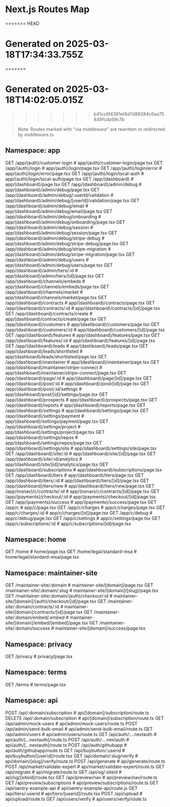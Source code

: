 # Next.js Routes Map
<<<<<<< HEAD
# Generated on 2025-03-18T17:34:33.755Z
=======
# Generated on 2025-03-18T14:02:05.015Z
>>>>>>> b41cc6f4391ef4d7d89284c6aa75849fcda59c7b

> Note: Routes marked with "via middleware" are rewritten or redirected by middleware.ts

## Namespace: app

GET     /app/(auth)/customer-login               # app/(auth)/customer-login/page.tsx
GET     /app/(auth)/login                        # app/(auth)/login/page.tsx
GET     /app/(auth)/login/error                  # app/(auth)/login/error/page.tsx
GET     /app/(auth)/login/local-auth             # app/(auth)/login/local-auth/page.tsx
GET     /app/(dashboard)                         # app/(dashboard)/page.tsx
GET     /app/(dashboard)/admin/debug             # app/(dashboard)/admin/debug/page.tsx
GET     /app/(dashboard)/admin/debug/:userId/validation # app/(dashboard)/admin/debug/[userId]/validation/page.tsx
GET     /app/(dashboard)/admin/debug/email       # app/(dashboard)/admin/debug/email/page.tsx
GET     /app/(dashboard)/admin/debug/onboarding  # app/(dashboard)/admin/debug/onboarding/page.tsx
GET     /app/(dashboard)/admin/debug/session     # app/(dashboard)/admin/debug/session/page.tsx
GET     /app/(dashboard)/admin/debug/stripe-debug # app/(dashboard)/admin/debug/stripe-debug/page.tsx
GET     /app/(dashboard)/admin/debug/stripe-migration # app/(dashboard)/admin/debug/stripe-migration/page.tsx
GET     /app/(dashboard)/admin/debug/users       # app/(dashboard)/admin/debug/users/page.tsx
GET     /app/(dashboard)/admin/tiers/:id         # app/(dashboard)/admin/tiers/[id]/page.tsx
GET     /app/(dashboard)/channels/embeds         # app/(dashboard)/channels/embeds/page.tsx
GET     /app/(dashboard)/channels/market         # app/(dashboard)/channels/market/page.tsx
GET     /app/(dashboard)/contracts               # app/(dashboard)/contracts/page.tsx
GET     /app/(dashboard)/contracts/:id           # app/(dashboard)/contracts/[id]/page.tsx
GET     /app/(dashboard)/contracts/create        # app/(dashboard)/contracts/create/page.tsx
GET     /app/(dashboard)/customers               # app/(dashboard)/customers/page.tsx
GET     /app/(dashboard)/customers/:id           # app/(dashboard)/customers/[id]/page.tsx
GET     /app/(dashboard)/features                # app/(dashboard)/features/page.tsx
GET     /app/(dashboard)/features/:id            # app/(dashboard)/features/[id]/page.tsx
GET     /app/(dashboard)/leads                   # app/(dashboard)/leads/page.tsx
GET     /app/(dashboard)/leads/shortlisted       # app/(dashboard)/leads/shortlisted/page.tsx
GET     /app/(dashboard)/maintainer              # app/(dashboard)/maintainer/page.tsx
GET     /app/(dashboard)/maintainer/stripe-connect # app/(dashboard)/maintainer/stripe-connect/page.tsx
GET     /app/(dashboard)/page/:id                # app/(dashboard)/page/[id]/page.tsx
GET     /app/(dashboard)/post/:id                # app/(dashboard)/post/[id]/page.tsx
GET     /app/(dashboard)/post/:id/settings       # app/(dashboard)/post/[id]/settings/page.tsx
GET     /app/(dashboard)/prospects               # app/(dashboard)/prospects/page.tsx
GET     /app/(dashboard)/reports                 # app/(dashboard)/reports/page.tsx
GET     /app/(dashboard)/settings                # app/(dashboard)/settings/page.tsx
GET     /app/(dashboard)/settings/payment        # app/(dashboard)/settings/payment/page.tsx
GET     /app/(dashboard)/settings/project        # app/(dashboard)/settings/project/page.tsx
GET     /app/(dashboard)/settings/repos          # app/(dashboard)/settings/repos/page.tsx
GET     /app/(dashboard)/settings/site           # app/(dashboard)/settings/site/page.tsx
GET     /app/(dashboard)/site/:id                # app/(dashboard)/site/[id]/page.tsx
GET     /app/(dashboard)/site/:id/analytics      # app/(dashboard)/site/[id]/analytics/page.tsx
GET     /app/(dashboard)/subscriptions           # app/(dashboard)/subscriptions/page.tsx
GET     /app/(dashboard)/tiers                   # app/(dashboard)/tiers/page.tsx
GET     /app/(dashboard)/tiers/:id               # app/(dashboard)/tiers/[id]/page.tsx
GET     /app/(dashboard)/tiers/new               # app/(dashboard)/tiers/new/page.tsx
GET     /app/(nonav)/c/contracts/:id             # app/(nonav)/c/contracts/[id]/page.tsx
GET     /app/(payments)/checkout/:id             # app/(payments)/checkout/[id]/page.tsx
GET     /app/(payments)/success                  # app/(payments)/success/page.tsx
GET     /app/c                                   # app/c/page.tsx
GET     /app/c/charges                           # app/c/charges/page.tsx
GET     /app/c/charges/:id                       # app/c/charges/[id]/page.tsx
GET     /app/c/debug                             # app/c/debug/page.tsx
GET     /app/c/settings                          # app/c/settings/page.tsx
GET     /app/c/subscriptions/:id                 # app/c/subscriptions/[id]/page.tsx

## Namespace: home

GET     /home                                    # home/page.tsx
GET     /home/legal/standard-msa                 # home/legal/standard-msa/page.tsx

## Namespace: maintainer-site

GET     /maintainer-site/:domain                 # maintainer-site/[domain]/page.tsx
GET     /maintainer-site/:domain/:slug           # maintainer-site/[domain]/[slug]/page.tsx
GET     /maintainer-site/:domain/(auth)/checkout/:id # maintainer-site/[domain]/(auth)/checkout/[id]/page.tsx
GET     /maintainer-site/:domain/contracts/:id   # maintainer-site/[domain]/contracts/[id]/page.tsx
GET     /maintainer-site/:domain/embed/:embed    # maintainer-site/[domain]/embed/[embed]/page.tsx
GET     /maintainer-site/:domain/success         # maintainer-site/[domain]/success/page.tsx

## Namespace: privacy

GET     /privacy                                 # privacy/page.tsx

## Namespace: terms

GET     /terms                                   # terms/page.tsx

## Namespace: api

POST    /api/:domain/subscription                # api/[domain]/subscription/route.ts
DELETE  /api/:domain/subscription                # api/[domain]/subscription/route.ts
GET     /api/admin/mock-users                    # api/admin/mock-users/route.ts
POST    /api/admin/send-bulk-email               # api/admin/send-bulk-email/route.ts
GET     /api/admin/users                         # api/admin/users/route.ts
GET     /api/auth/:...nextauth                   # api/auth/[...nextauth]/route.ts
POST    /api/auth/:...nextauth                   # api/auth/[...nextauth]/route.ts
POST    /api/auth/githubapp                      # api/auth/githubapp/route.ts
GET     /api/buybutton/:userid                   # api/buybutton/[userid]/route.tsx
GET     /api/domain/:slug/verify                 # api/domain/[slug]/verify/route.ts
POST    /api/generate                            # api/generate/route.ts
POST    /api/market/validate-expert              # api/market/validate-expert/route.ts
GET     /api/migrate                             # api/migrate/route.ts
GET     /api/og/:siteid                          # api/og/[siteid]/route.tsx
GET     /api/preview/nav                         # api/preview/nav/route.ts
GET     /api/preview/subscriptions               # api/preview/subscriptions/route.ts
GET     /api/sentry-example-api                  # api/sentry-example-api/route.js
GET     /api/tiers/:userid                       # api/tiers/[userid]/route.tsx
POST    /api/upload                              # api/upload/route.ts
GET     /api/users/verify                        # api/users/verify/route.ts

